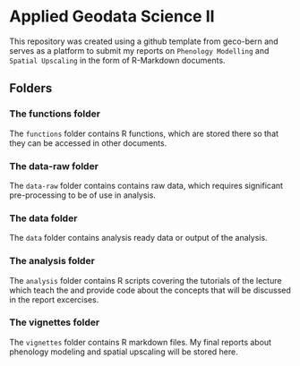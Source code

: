 # Applied Geodata Science II

This repository was created using a github template from geco-bern and serves as a platform 
to submit my reports on `Phenology Modelling` and `Spatial Upscaling` in the form of R-Markdown documents.

## Folders


### The functions folder

The `functions` folder contains R functions, which are stored there so that they can be accessed
in other documents. 

### The data-raw folder

The `data-raw` folder contains contains raw data, which requires significant
pre-processing to be of use in analysis.

### The data folder

The `data` folder contains analysis ready data or output of the analysis.

### The analysis folder

The `analysis` folder contains R scripts covering the tutorials of the lecture which teach the and provide code about the concepts that will be discussed in the report excercises.

### The vignettes folder

The `vignettes` folder contains R markdown files. My final reports about phenology modeling and spatial upscaling will be stored here. 
